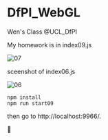 # DfPI_WebGL
Wen's Class @UCL_DfPI

My homework is in index09.js

![07](/Users/Alice/Desktop/DfPI_WebGL/assets/07.png)

sceenshot of index06.js

![06](/Users/Alice/Desktop/DfPI_WebGL/assets/06.png)

``` shell
npm install
npm run start09
```

then go to http://localhost:9966/.

🍺